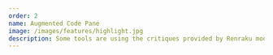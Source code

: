 ```yaml
---
order: 2
name: Augmented Code Pane
image: /images/features/highlight.jpg
description: Some tools are using the critiques provided by Renraku model to highlight Problematic issues in the source code. At the moment Message Browser, provides this functionality by default and Nautilus has an option to activate such feedback. A plugin for the debugger is soon to be released.
---
```

